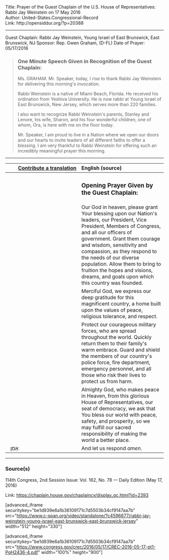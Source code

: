 <html>
<head></head>
<body>
Title: Prayer of the Guest Chaplain of the U.S. House of Representatives: Rabbi Jay Weinstein on 17 May 2016<br />
Author: United-States.Congressional-Record<br />
Link: http://opensiddur.org/?p=20388
<p />
<hr />

Guest Chaplain: Rabbi Jay Weinstein, Young Israel of East Brunswick, East Brunswick, NJ
Sponsor: Rep. Gwen Graham, (D-FL)
Date of Prayer: 05/17/2016

<blockquote>
<h3>One Minute Speech Given in Recognition of the Guest Chaplain:</h3>
Ms. GRAHAM. Mr. Speaker, today, I rise to thank Rabbi Jay Weinstein for delivering this morning's invocation.

Rabbi Weinstein is a native of Miami Beach, Florida. He received his ordination from Yeshiva University. He is now rabbi at Young Israel of East Brunswick, New Jersey, which serves more than 220 families.

I also want to recognize Rabbi Weinstein's parents, Stanley and Lenore, his wife, Sharon, and his four wonderful children, one of whom, Ora, is here with me on the floor today.

Mr. Speaker, I am proud to live in a Nation where we open our doors and our hearts to invite leaders of all different faiths to offer a blessing. I am very thankful to Rabbi Weinstein for offering such an incredibly meaningful prayer this morning. 
</blockquote>

<hr />

<table style="margin-left: auto;margin-right: auto;" class="draggable">
<thead><tr><th id="x" style="text-align: right;"><a href="/contributing/upload/">Contribute a translation</a></th><th style="text-align: left;">English (source)</th></tr></thead>
<tbody>
<tr><td style="vertical-align:top;" width="46%">
<div class="liturgy"><span lang="he">

</span></div></td>
 
<td style="vertical-align:top;" width="53%">
<div class="english">
<h3>Opening Prayer Given by the Guest Chaplain:</h3>
</div></td></tr>


<tr><td style="vertical-align:top;" width="46%">
<div class="liturgy"><span lang="he">

</span></div></td>
 
<td style="vertical-align:top;" width="53%">
<div class="english">
Our God in heaven, 
please grant Your blessing 
upon our Nation's leaders, 
our President, 
Vice President, 
Members of Congress, 
and all our officers of government. 
Grant them courage and wisdom, 
sensitivity and compassion, 
as they respond to the needs 
of our diverse population. 
Allow them to bring to fruition 
the hopes and visions, 
dreams, and goals 
upon which this country was founded.
</div></td></tr>


<tr><td style="vertical-align:top;" width="46%">
<div class="liturgy"><span lang="he">

</span></div></td>
 
<td style="vertical-align:top;" width="53%">
<div class="english">
Merciful God, 
we express our deep gratitude 
for this magnificent country, 
a home built upon 
the values of peace, 
religious tolerance, 
and respect.
</div></td></tr>


<tr><td style="vertical-align:top;" width="46%">
<div class="liturgy"><span lang="he">

</span></div></td>
 
<td style="vertical-align:top;" width="53%">
<div class="english">
Protect our courageous military forces, 
who are spread throughout the world. 
Quickly return them 
to their family's warm embrace. 
Guard and shield the members of our country's 
police force, 
fire department, 
emergency personnel, 
and all those who risk their lives 
to protect us from harm.
</div></td></tr>


<tr><td style="vertical-align:top;" width="46%">
<div class="liturgy"><span lang="he">

</span></div></td>
 
<td style="vertical-align:top;" width="53%">
<div class="english">
Almighty God, who makes peace in Heaven, 
from this glorious House of Representatives, 
our seat of democracy, 
we ask that You bless our world 
with peace, 
safety, 
and prosperity, 
so we may fulfill our sacred responsibility 
of making the world a better place.
</div></td></tr>


<tr><td style="vertical-align:top;" width="46%">
<div class="liturgy"><span lang="he">
&nbsp;
אָמֵן׃
</span></div></td>
 
<td style="vertical-align:top;" width="53%">
<div class="english">
And let us respond 
<em>amen.</em>
</div></td></tr>
</tbody></table>

<hr />

<h3>Source(s)</h3>

114th Congress, 2nd Session
Issue: Vol. 162, No. 78 — Daily Edition (May 17, 2016)

Link: <a href="https://chaplain.house.gov/chaplaincy/display_gc.html?id=2393">https://chaplain.house.gov/chaplaincy/display_gc.html?id=2393</a>

[advanced_iframe securitykey="be1d939e6a1b36109171c7d5503b34cf9147aa7b" src="https://www.c-span.org/video/standalone/?c4596677/rabbi-jay-weinstein-young-israel-east-brunswick-east-brunswick-jersey" width="512" height="330"]

[advanced_iframe securitykey="be1d939e6a1b36109171c7d5503b34cf9147aa7b" src="https://www.congress.gov/crec/2016/05/17/CREC-2016-05-17-pt1-PgH2436-4.pdf" width="100%" height="900"]
</body>
</html>